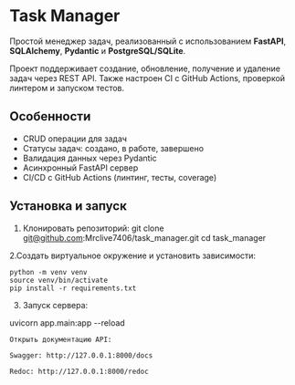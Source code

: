# Task Manager

Простой менеджер задач, реализованный с использованием **FastAPI**, **SQLAlchemy**, **Pydantic** и **PostgreSQL/SQLite**.

Проект поддерживает создание, обновление, получение и удаление задач через REST API. Также настроен CI с GitHub Actions, проверкой линтером и запуском тестов.

## Особенности

- CRUD операции для задач
- Статусы задач: создано, в работе, завершено
- Валидация данных через Pydantic
- Асинхронный FastAPI сервер
- CI/CD с GitHub Actions (линтинг, тесты, coverage)


## Установка и запуск

1. Клонировать репозиторий:
git clone git@github.com:Mrclive7406/task_manager.git
cd task_manager

2.Создать виртуальное окружение и установить зависимости:

    python -m venv venv
    source venv/bin/activate
    pip install -r requirements.txt

3. Запуск сервера:

uvicorn app.main:app --reload

    Открыть документацию API:

    Swagger: http://127.0.0.1:8000/docs

    Redoc: http://127.0.0.1:8000/redoc